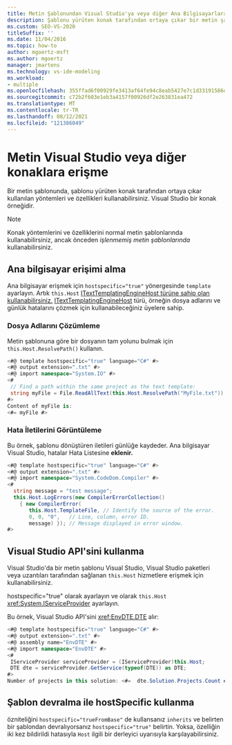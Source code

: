 ```yaml
---
title: Metin Şablonundan Visual Studio'ya veya diğer Ana Bilgisayarlara Erişme
description: Şablonu yürüten konak tarafından ortaya çıkar bir metin şablonunda yöntemleri ve özellikleri nasıl kullanabileceğiniz hakkında bilgi.
ms.custom: SEO-VS-2020
titleSuffix: ''
ms.date: 11/04/2016
ms.topic: how-to
author: mgoertz-msft
ms.author: mgoertz
manager: jmartens
ms.technology: vs-ide-modeling
ms.workload:
- multiple
ms.openlocfilehash: 355ffad6f00929fe3413af64fe94c8eab5427e7c1d33191586d66dc2cdd42403
ms.sourcegitcommit: c72b2f603e1eb3a4157f00926df2e263831ea472
ms.translationtype: MT
ms.contentlocale: tr-TR
ms.lasthandoff: 08/12/2021
ms.locfileid: "121386049"
---
```

# <a name="access-visual-studio-or-other-hosts-from-a-text-template"></a>Metin Visual Studio veya diğer konaklara erişme

Bir metin şablonunda, şablonu yürüten konak tarafından ortaya çıkar kullanılan yöntemleri ve özellikleri kullanabilirsiniz. Visual Studio bir konak örneğidir.

> [!NOTE]
> Konak yöntemlerini ve özelliklerini normal metin şablonlarında kullanabilirsiniz, ancak önceden *işlenmemiş metin şablonlarında* kullanabilirsiniz.

## <a name="obtain-access-to-the-host"></a>Ana bilgisayar erişimi alma

Ana bilgisayar erişmek için `hostspecific="true"` yönergesinde `template` ayarlayın. Artık `this.Host` [ITextTemplatingEngineHost türüne sahip olan kullanabilirsiniz.](/previous-versions/visualstudio/visual-studio-2012/bb126505(v=vs.110)) [ITextTemplatingEngineHost](/previous-versions/visualstudio/visual-studio-2012/bb126505(v=vs.110)) türü, örneğin dosya adlarını ve günlük hatalarını çözmek için kullanabileceğiniz üyelere sahip.

### <a name="resolve-file-names"></a>Dosya Adlarını Çözümleme

Metin şablonuna göre bir dosyanın tam yolunu bulmak için `this.Host.ResolvePath()` kullanın.

```csharp
<#@ template hostspecific="true" language="C#" #>
<#@ output extension=".txt" #>
<#@ import namespace="System.IO" #>
<#
 // Find a path within the same project as the text template:
 string myFile = File.ReadAllText(this.Host.ResolvePath("MyFile.txt"));
#>
Content of myFile is:
<#= myFile #>
```

### <a name="display-error-messages"></a>Hata İletilerini Görüntüleme

Bu örnek, şablonu dönüştüren iletileri günlüğe kaydeder. Ana bilgisayar Visual Studio, hatalar Hata Listesine **eklenir.**

```csharp
<#@ template hostspecific="true" language="C#" #>
<#@ output extension=".txt" #>
<#@ import namespace="System.CodeDom.Compiler" #>
<#
  string message = "test message";
  this.Host.LogErrors(new CompilerErrorCollection()
    { new CompilerError(
       this.Host.TemplateFile, // Identify the source of the error.
       0, 0, "0",   // Line, column, error ID.
       message) }); // Message displayed in error window.
#>
```

## <a name="use-the-visual-studio-api"></a>Visual Studio API'sini kullanma

Visual Studio'da bir metin şablonu Visual Studio, Visual Studio paketleri veya uzantıları tarafından sağlanan `this.Host` hizmetlere erişmek için kullanabilirsiniz.

hostspecific="true" olarak ayarlayın ve olarak `this.Host` <xref:System.IServiceProvider> ayarlayın.

Bu örnek, Visual Studio API'sini <xref:EnvDTE.DTE> alır:

```csharp
<#@ template hostspecific="true" language="C#" #>
<#@ output extension=".txt" #>
<#@ assembly name="EnvDTE" #>
<#@ import namespace="EnvDTE" #>
<#
 IServiceProvider serviceProvider = (IServiceProvider)this.Host;
 DTE dte = serviceProvider.GetService(typeof(DTE)) as DTE;
#>
Number of projects in this solution: <#=  dte.Solution.Projects.Count #>
```

## <a name="use-hostspecific-with-template-inheritance"></a>Şablon devralma ile hostSpecific kullanma

özniteliğini `hostspecific="trueFromBase"` de kullansanız `inherits` ve belirten bir şablondan devralıyorsanız `hostspecific="true"` belirtin. Yoksa, özelliğin iki kez bildirildi hatasıyla `Host` ilgili bir derleyici uyarısıyla karşılayabilirsiniz.
